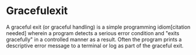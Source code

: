 # Gracefulexit

A graceful exit (or graceful handling) is a simple programming idiom[citation needed] wherein a program detects a serious error condition and "exits gracefully" in a controlled manner as a result. Often the program prints a descriptive error message to a terminal or log as part of the graceful exit.
